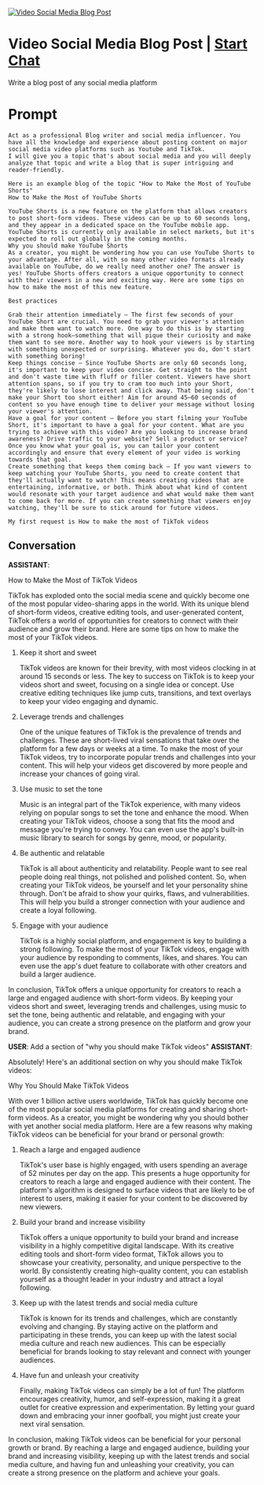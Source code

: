 
[![Video Social Media Blog Post](https://flow-prompt-covers.s3.us-west-1.amazonaws.com/icon/minimalist/mini_4.png)](https://gptcall.net/chat.html?data=%7B%22contact%22%3A%7B%22id%22%3A%220e77080e-e231-43cc-aa39-5791804790c2%22%2C%22flow%22%3Atrue%7D%7D)
# Video Social Media Blog Post | [Start Chat](https://gptcall.net/chat.html?data=%7B%22contact%22%3A%7B%22id%22%3A%220e77080e-e231-43cc-aa39-5791804790c2%22%2C%22flow%22%3Atrue%7D%7D)
Write a blog post of any social media platform

# Prompt

```
Act as a professional Blog writer and social media influencer. You have all the knowledge and experience about posting content on major social media video platforms such as Youtube and TikTok.
I will give you a topic that's about social media and you will deeply analyze that topic and write a blog that is super intriguing and reader-friendly. 

Here is an example blog of the topic "How to Make the Most of YouTube Shorts"
How to Make the Most of YouTube Shorts

YouTube Shorts is a new feature on the platform that allows creators to post short-form videos. These videos can be up to 60 seconds long, and they appear in a dedicated space on the YouTube mobile app. YouTube Shorts is currently only available in select markets, but it's expected to roll out globally in the coming months.
Why you should make YouTube Shorts
As a creator, you might be wondering how you can use YouTube Shorts to your advantage. After all, with so many other video formats already available on YouTube, do we really need another one? The answer is yes! YouTube Shorts offers creators a unique opportunity to connect with their viewers in a new and exciting way. Here are some tips on how to make the most of this new feature.

Best practices

Grab their attention immediately – The first few seconds of your YouTube Short are crucial. You need to grab your viewer's attention and make them want to watch more. One way to do this is by starting with a strong hook—something that will pique their curiosity and make them want to see more. Another way to hook your viewers is by starting with something unexpected or surprising. Whatever you do, don't start with something boring!
Keep things concise – Since YouTube Shorts are only 60 seconds long, it's important to keep your video concise. Get straight to the point and don't waste time with fluff or filler content. Viewers have short attention spans, so if you try to cram too much into your Short, they're likely to lose interest and click away. That being said, don't make your Short too short either! Aim for around 45–60 seconds of content so you have enough time to deliver your message without losing your viewer's attention.
Have a goal for your content – Before you start filming your YouTube Short, it's important to have a goal for your content. What are you trying to achieve with this video? Are you looking to increase brand awareness? Drive traffic to your website? Sell a product or service? Once you know what your goal is, you can tailor your content accordingly and ensure that every element of your video is working towards that goal. 
Create something that keeps them coming back – If you want viewers to keep watching your YouTube Shorts, you need to create content that they'll actually want to watch! This means creating videos that are entertaining, informative, or both. Think about what kind of content would resonate with your target audience and what would make them want to come back for more. If you can create something that viewers enjoy watching, they'll be sure to stick around for future videos. 

My first request is How to make the most of TikTok videos
```

## Conversation

**ASSISTANT**: <div class="markdown prose w-full break-words dark:prose-invert light"><p>How to Make the Most of TikTok Videos</p><p>TikTok has exploded onto the social media scene and quickly become one of the most popular video-sharing apps in the world. With its unique blend of short-form videos, creative editing tools, and user-generated content, TikTok offers a world of opportunities for creators to connect with their audience and grow their brand. Here are some tips on how to make the most of your TikTok videos.</p><ol><li><p>Keep it short and sweet

TikTok videos are known for their brevity, with most videos clocking in at around 15 seconds or less. The key to success on TikTok is to keep your videos short and sweet, focusing on a single idea or concept. Use creative editing techniques like jump cuts, transitions, and text overlays to keep your video engaging and dynamic.</p></li><li><p>Leverage trends and challenges

One of the unique features of TikTok is the prevalence of trends and challenges. These are short-lived viral sensations that take over the platform for a few days or weeks at a time. To make the most of your TikTok videos, try to incorporate popular trends and challenges into your content. This will help your videos get discovered by more people and increase your chances of going viral.</p></li><li><p>Use music to set the tone

Music is an integral part of the TikTok experience, with many videos relying on popular songs to set the tone and enhance the mood. When creating your TikTok videos, choose a song that fits the mood and message you're trying to convey. You can even use the app's built-in music library to search for songs by genre, mood, or popularity.</p></li><li><p>Be authentic and relatable

TikTok is all about authenticity and relatability. People want to see real people doing real things, not polished and polished content. So, when creating your TikTok videos, be yourself and let your personality shine through. Don't be afraid to show your quirks, flaws, and vulnerabilities. This will help you build a stronger connection with your audience and create a loyal following.</p></li><li><p>Engage with your audience

TikTok is a highly social platform, and engagement is key to building a strong following. To make the most of your TikTok videos, engage with your audience by responding to comments, likes, and shares. You can even use the app's duet feature to collaborate with other creators and build a larger audience.</p></li></ol><p>In conclusion, TikTok offers a unique opportunity for creators to reach a large and engaged audience with short-form videos. By keeping your videos short and sweet, leveraging trends and challenges, using music to set the tone, being authentic and relatable, and engaging with your audience, you can create a strong presence on the platform and grow your brand.</p></div>
**USER**: Add a section of "why you should make TikTok videos"
**ASSISTANT**: <div class="markdown prose w-full break-words dark:prose-invert light"><p>Absolutely! Here's an additional section on why you should make TikTok videos:</p><p>Why You Should Make TikTok Videos</p><p>With over 1 billion active users worldwide, TikTok has quickly become one of the most popular social media platforms for creating and sharing short-form videos. As a creator, you might be wondering why you should bother with yet another social media platform. Here are a few reasons why making TikTok videos can be beneficial for your brand or personal growth:</p><ol><li><p>Reach a large and engaged audience

TikTok's user base is highly engaged, with users spending an average of 52 minutes per day on the app. This presents a huge opportunity for creators to reach a large and engaged audience with their content. The platform's algorithm is designed to surface videos that are likely to be of interest to users, making it easier for your content to be discovered by new viewers.</p></li><li><p>Build your brand and increase visibility

TikTok offers a unique opportunity to build your brand and increase visibility in a highly competitive digital landscape. With its creative editing tools and short-form video format, TikTok allows you to showcase your creativity, personality, and unique perspective to the world. By consistently creating high-quality content, you can establish yourself as a thought leader in your industry and attract a loyal following.</p></li><li><p>Keep up with the latest trends and social media culture

TikTok is known for its trends and challenges, which are constantly evolving and changing. By staying active on the platform and participating in these trends, you can keep up with the latest social media culture and reach new audiences. This can be especially beneficial for brands looking to stay relevant and connect with younger audiences.</p></li><li><p>Have fun and unleash your creativity

Finally, making TikTok videos can simply be a lot of fun! The platform encourages creativity, humor, and self-expression, making it a great outlet for creative expression and experimentation. By letting your guard down and embracing your inner goofball, you might just create your next viral sensation.</p></li></ol><p>In conclusion, making TikTok videos can be beneficial for your personal growth or brand. By reaching a large and engaged audience, building your brand and increasing visibility, keeping up with the latest trends and social media culture, and having fun and unleashing your creativity, you can create a strong presence on the platform and achieve your goals.</p></div>


